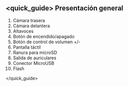 ## <quick_guide> Presentación general

1. Cámara trasera
2. Cámara delantera
3. Altavoces
4. Botón de encendido/apagado
5. Botón de control de volumen +/-
6. Pantalla táctil
7. Ranura para microSD
8. Salida de auriculares
9. Conector MicroUSB
10. Flash

</quick_guide>
